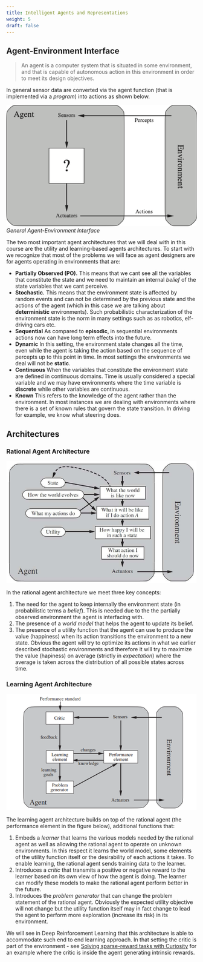 ```yaml
---
title: Intelligent Agents and Representations 
weight: 5
draft: false
---
```


## Agent-Environment Interface

> An agent is a computer system that is situated in some environment, and that is capable of autonomous action in this environment in order to meet its design objectives.

In general sensor data are converted via the agent function (that is implemented via a _program_) into actions as shown below. 

![agent-environment](images/agent-environment.png#center)
*General Agent-Environment Interface*

The two most important agent architectures that we will deal with in this course are the utility and learning-based agents architectures. To start with we recognize that most of the problems we will face as agent designers are for agents operating in environments that are:

* **Partially Observed (PO).** This means that we cant see all the variables that constitute the state and we need to maintain an internal _belief_ of the state variables that we cant perceive. 
* **Stochastic.** This means that the environment state is affected by random events and can not be determined by the previous state and the actions of the agent (which in this case we are talking about **deterministic** environments). Such probabilistic characterization of the environment state is the norm in many settings such as as robotics, elf-driving cars etc.  
* **Sequential** As compared to **episodic**, in sequential environments actions now can have long term effects into the future.
* **Dynamic** In this setting, the environment state  changes all the time, even while the agent is taking the action based on the sequence of percepts up to this point in time. In most settings the environments we deal will not be **static**. 
* **Continuous** When the variables that constitute the environment state are defined in continuous domains. Time is usually considered a special variable and we may have environments where the time variable is **discrete** while other variables are continuous. 
* **Known** This refers to the knowledge of the agent rather than the environment. In most instances we are dealing with environments where there is a set of known rules that govern the state transition. In driving for example, we know what steering does. 

## Architectures

### Rational Agent Architecture

![utility-based-agent](images/utility-based-agent.png#center)

In the rational agent architecture we meet three key concepts:

1. The need for the agent to keep internally the environment state (in probabilistic terms a _belief_). This is needed due to the the partially observed environment the agent is interfacing with. 
2. The presence of a _world model_ that helps the agent to update its belief.
3. The presence of a utility function that the agent can use to produce the value (happiness) when its action transitions the environment to a new state. Obvious the agent will try to optimize its actions in what we earlier described stochastic environments and therefore it will try to maximize the value (hapiness) on average (strictly in _expectation_) where the average is taken across the distribution of all possible states across time. 

### Learning Agent Architecture

![learning-agent](images/learning-agent.png#center)

The learning agent architecture builds on top of the rational agent (the performance element in the figure below), additional functions that:

1. Embeds a _learner_ that learns the various models needed by the rational agent as well as allowing the rational agent to operate on unknown environments. In this respect it learns the world model,  some elements of the utility function itself or the desirability of each actions it takes. To enable learning, the rational agent sends training data to the learner. 
2. Introduces a _critic_ that transmits a positive or negative reward to the learner based on its own view of how the agent is doing. The learner can modify these models to make the rational agent perform better in the future. 
3. Introduces the _problem generator_ that can change the problem statement of the rational agent. Obviously the expected utility objective will not change but the utility function itself may in fact change to lead the agent to perform more exploration (increase its risk) in its environment. 

We will see in Deep Reinforcement Learning that this architecture is able to accommodate such end to end learning approach. In that setting the critic is part of the environment - see [Solving sparse-reward tasks with Curiosity](https://blogs.unity3d.com/2018/06/26/solving-sparse-reward-tasks-with-curiosity/) for an example where the critic is inside the agent generating intrinsic rewards. 

